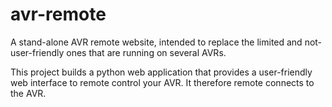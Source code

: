 # avr-remote
A stand-alone AVR remote website, intended to replace the limited and not-user-friendly ones that are running on several AVRs.

This project builds a python web application that provides a user-friendly web interface to remote control your AVR. It therefore remote connects to the AVR.
